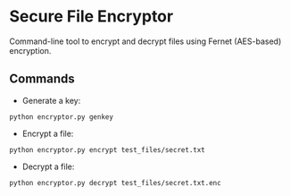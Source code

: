 
# Secure File Encryptor

Command-line tool to encrypt and decrypt files using Fernet (AES-based) encryption.

## Commands

- Generate a key:
```
python encryptor.py genkey
```

- Encrypt a file:
```
python encryptor.py encrypt test_files/secret.txt
```

- Decrypt a file:
```
python encryptor.py decrypt test_files/secret.txt.enc
```
